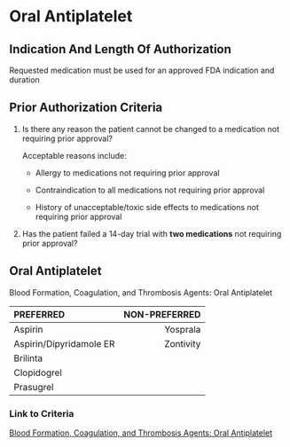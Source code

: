 # Oral Antiplatelet

## Indication And Length Of Authorization

Requested medication must be used for an approved FDA indication and duration

## Prior Authorization Criteria

1. Is there any reason the patient cannot be changed to a medication not requiring prior approval?

    Acceptable reasons include:

    - Allergy to medications not requiring prior approval

    - Contraindication to all medications not requiring prior approval

    - History of unacceptable/toxic side effects to medications not requiring prior approval

2. Has the patient failed a 14-day trial with **two medications** not requiring prior approval?

## Oral Antiplatelet

Blood Formation, Coagulation, and Thrombosis Agents: Oral Antiplatelet

| PREFERRED | NON-PREFERRED |
| :--- | ---: |
| Aspirin                 | Yosprala  |
| Aspirin/Dipyridamole ER | Zontivity |
| Brilinta                |           |
| Clopidogrel             |           |
| Prasugrel               |           |

### Link to Criteria

[Blood Formation, Coagulation, and Thrombosis Agents: Oral Antiplatelet](https://pharmacy.medicaid.ohio.gov/sites/default/files/20220415_UPDL_Criteria_FINAL_.pdf#page=14)
